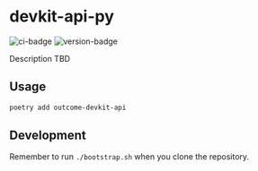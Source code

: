 # devkit-api-py
![ci-badge](https://github.com/outcome-co/devkit-api-py/workflows/Release/badge.svg?branch=v0.2.0) ![version-badge](https://img.shields.io/badge/version-0.2.0-brightgreen)

Description TBD

## Usage

```sh
poetry add outcome-devkit-api
```

## Development

Remember to run `./bootstrap.sh` when you clone the repository.
